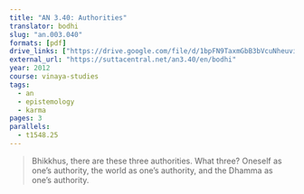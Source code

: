 ```yaml
---
title: "AN 3.40: Authorities"
translator: bodhi
slug: "an.003.040"
formats: [pdf]
drive_links: ["https://drive.google.com/file/d/1bpFN9TaxmGbB3bVcuNheuviOXBqW8IJe/view?usp=drivesdk"]
external_url: "https://suttacentral.net/an3.40/en/bodhi"
year: 2012
course: vinaya-studies
tags:
  - an
  - epistemology
  - karma
pages: 3
parallels:
  - t1548.25
---
```


> Bhikkhus, there are these three authorities. What three? Oneself as one’s authority, the world as one’s authority, and the Dhamma as one’s authority.

<!---->
